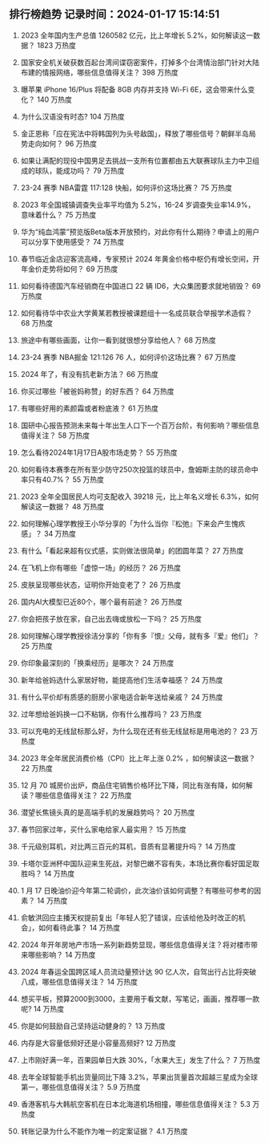 
## 排行榜趋势 记录时间：2024-01-17 15:14:51
  
  1. 2023 全年国内生产总值 1260582 亿元，比上年增长 5.2%，如何解读这一数据？ 1823 万热度
    
  2. 国家安全机关破获数百起台湾间谍窃密案件，打掉多个台湾情治部门针对大陆布建的情报网络，哪些信息值得关注？ 398 万热度
    
  3. 曝苹果 iPhone 16/Plus 将配备 8GB 内存并支持 Wi-Fi 6E，这会带来什么变化？ 140 万热度
    
  4. 为什么汉语没有时态? 104 万热度
    
  5. 金正恩称「应在宪法中将韩国列为头号敌国」，释放了哪些信号？朝鲜半岛局势走向如何？ 96 万热度
    
  6. 如果让满配的现役中国男足去挑战一支所有位置都由五大联赛球队主力中卫组成的球队，能成功吗？ 79 万热度
    
  7. 23-24 赛季 NBA雷霆 117:128 快船，如何评价这场比赛？ 75 万热度
    
  8. 2023 年全国城镇调查失业率平均值为 5.2%，16-24 岁调查失业率14.9%，意味着什么？ 75 万热度
    
  9. 华为“纯血鸿蒙”预览版Beta版本开放预约，对此你有什么期待？申请上的用户可以分享下使用感受？ 74 万热度
    
  10. 春节临近金店迎客流高峰，专家预计 2024 年黄金价格中枢仍有增长空间，开年金价走势将如何？ 69 万热度
    
  11. 如何看待德国汽车经销商在中国进口 22 辆 ID6，大众集团要求就地销毁？ 69 万热度
    
  12. 如何看待华中农业大学黄某若教授被课题组十一名成员联合举报学术造假？ 68 万热度
    
  13. 旅途中有哪些画面，让你一看到就很想分享给他人？ 68 万热度
    
  14. 23-24 赛季 NBA掘金 121:126 76 人，如何评价这场比赛？ 67 万热度
    
  15. 2024 年了，有没有抗老新方法？ 66 万热度
    
  16. 你买过哪些「被爸妈称赞」的好东西？ 64 万热度
    
  17. 有哪些好用的素颜霜或者粉底液？ 61 万热度
    
  18. 国研中心报告预测未来每十年出生人口下一个百万台阶，有何影响？哪些信息值得关注？ 58 万热度
    
  19. 怎么看待2024年1月17日A股市场走势？ 55 万热度
    
  20. 如何看待本赛季在所有至少防守250次投篮的球员中，詹姆斯主防的球员命中率只有40.7%？ 55 万热度
    
  21. 2023 全年全国居民人均可支配收入 39218 元，比上年名义增长 6.3%，如何解读这一数据？ 48 万热度
    
  22. 如何理解心理学教授王小华分享的「为什么当你『松弛』下来会产生愧疚感」？ 34 万热度
    
  23. 有什么「看起来超有仪式感，实则做法很简单」的团圆年菜？ 27 万热度
    
  24. 在飞机上你有哪些「虚惊一场」的经历？ 26 万热度
    
  25. 皮肤呈现哪些状态，证明你开始变老了？ 26 万热度
    
  26. 国内AI大模型已近80个，哪个最有前途？ 26 万热度
    
  27. 你会把孩子放在家，自己出去嗨或放松一下吗？ 25 万热度
    
  28. 如何理解心理学教授徐洁分享的「你有多『恨』父母，就有多『爱』他们」？ 25 万热度
    
  29. 你印象最深刻的「换乘经历」是哪次？ 24 万热度
    
  30. 新年给爸妈选什么家居好物，能提高他们生活幸福感？ 24 万热度
    
  31. 有什么平价却有质感的厨房小家电适合新年送给亲戚？ 24 万热度
    
  32. 过年想给爸妈换一口不粘锅，你有什么推荐吗？ 23 万热度
    
  33. 可以充电的无线鼠标那么好，为什么现在还有些无线鼠标是用电池的？ 23 万热度
    
  34. 2023 年全年居民消费价格（CPI）比上年上涨 0.2% ，如何解读这一数据？ 22 万热度
    
  35. 12 月 70 城房价出炉，商品住宅销售价格环比下降，同比有涨有降，如何解读？哪些信息值得关注？ 22 万热度
    
  36. 潜望长焦镜头真的是高端手机的发展趋势吗？ 20 万热度
    
  37. 春节回家过年，买什么家电给家人最实用？ 15 万热度
    
  38. 千元级别耳机，对比两三百元的耳机，音质有显著提升吗？ 14 万热度
    
  39. 卡塔尔亚洲杯中国队迎来生死战，对黎巴嫩不容有失，本场比赛你看好国足取胜吗？ 14 万热度
    
  40. 1 月 17 日晚油价迎今年第二轮调价，此次油价该如何调整？有哪些可参考的因素？ 14 万热度
    
  41. 俞敏洪回应主播天权提前复出「年轻人犯了错误，应该给他及时改正的机会」，如何看待此事？ 14 万热度
    
  42. 2024 年开年房地产市场一系列新趋势显现，哪些信息值得关注？将对楼市带来哪些影响？ 14 万热度
    
  43. 2024 年春运全国跨区域人员流动量预计达 90 亿人次，自驾出行占比将突破八成，哪些信息值得关注？ 14 万热度
    
  44. 想买平板，预算2000到3000，主要用于看文献，写笔记，画画，推荐哪一款呢? 14 万热度
    
  45. 你是如何鼓励自己坚持运动健身的？ 13 万热度
    
  46. 内存是大容量低频好还是小容量高频好? 12 万热度
    
  47. 上市刚好满一年，百果园单日大跌 30%，「水果大王」发生了什么？ 7 万热度
    
  48. 去年全球智能手机出货量同比下降 3.2%，苹果出货量首次超越三星成为全球第一，哪些信息值得关注？ 5.9 万热度
    
  49. 香港客机与大韩航空客机在日本北海道机场相撞，哪些信息值得关注？ 5.3 万热度
    
  50. 转账记录为什么不能作为唯一的定案证据？ 4.1 万热度
    